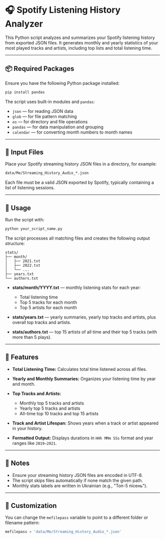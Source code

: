 # 🎧 Spotify Listening History Analyzer

This Python script analyzes and summarizes your Spotify listening history from exported JSON files. It generates monthly and yearly statistics of your most played tracks and artists, including top lists and total listening time.

---

## 📦 Required Packages

Ensure you have the following Python package installed:

```bash
pip install pandas
```

The script uses built-in modules and `pandas`:

* `json` — for reading JSON data
* `glob` — for file pattern matching
* `os` — for directory and file operations
* `pandas` — for data manipulation and grouping
* `calendar` — for converting month numbers to month names

---

## 📂 Input Files

Place your Spotify streaming history JSON files in a directory, for example:

```bash
data/Me/Streaming_History_Audio_*.json
```

Each file must be a valid JSON exported by Spotify, typically containing a list of listening sessions.

---

## 🚀 Usage

Run the script with:

```bash
python your_script_name.py
```

The script processes all matching files and creates the following output structure:

```text
stats/
├── month/
│   ├── 2021.txt
│   ├── 2022.txt
│   └── ...
├── years.txt
└── authors.txt
```

* **stats/month/YYYY.txt** — monthly listening stats for each year:

  * Total listening time
  * Top 5 tracks for each month
  * Top 5 artists for each month

* **stats/years.txt** — yearly summaries, yearly top tracks and artists, plus overall top tracks and artists.

* **stats/authors.txt** — top 15 artists of all time and their top 5 tracks (with more than 5 plays).

---

## 🧠 Features

* **Total Listening Time:** Calculates total time listened across all files.
* **Yearly and Monthly Summaries:** Organizes your listening time by year and month.
* **Top Tracks and Artists:**

  * Monthly top 5 tracks and artists
  * Yearly top 5 tracks and artists
  * All-time top 10 tracks and top 15 artists
* **Track and Artist Lifespan:** Shows years when a track or artist appeared in your history.
* **Formatted Output:** Displays durations in `HHh MMm SSs` format and year ranges like `2019–2021`.

---

## 📌 Notes

* Ensure your streaming history JSON files are encoded in UTF-8.
* The script skips files automatically if none match the given path.
* Monthly stats labels are written in Ukrainian (e.g., "Топ-5 пісень").

---

## 🧩 Customization

You can change the `mefilepass` variable to point to a different folder or filename pattern:

```python
mefilepass = 'data/Me/Streaming_History_Audio_*.json'
```
